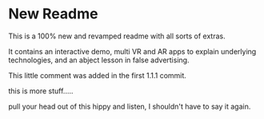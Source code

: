 # New Readme

This is a 100% new and revamped readme with all sorts of extras.

It contains an interactive demo, multi VR and AR apps to explain underlying technologies, and an abject lesson in false advertising.

This little comment was added in the first 1.1.1 commit.

this is more stuff.....

pull your head out of this hippy and listen, I shouldn't have to say it again.
